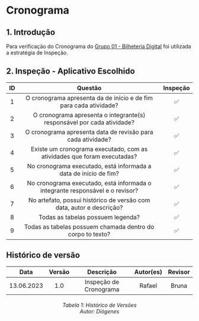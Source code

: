 # Cronograma

## 1. Introdução

Para verificação do Cronograma do [Grupo 01 - Bilheteria Digital](https://requisitos-de-software.github.io/2023.1-BilheteriaDigital) foi utilizada a estratégia de Inspeção.

## 2. Inspeção - Aplicativo Escolhido

|ID|Questão|Inspeção|
|:-:|:-:|:-:|
|1|O cronograma apresenta da de início e de fim para cada atividade?|✅|
|2|O cronograma apresenta o integrante(s) responsável por cada atividade?|✅|
|3|O cronograma apresenta data de revisão para cada atividade?|✅|
|4|Existe um cronograma executado, com as atividades que foram executadas?|✅|
|5|No cronograma executado, está informada a data de início de fim?|✅|
|6|No cronograma executado, está informada o integrante responsável e o revisor?|✅|
|7|No artefato, possui histórico de versão com data, autor e descrição?|✅|
|8|Todas as tabelas possuem legenda?|✅|
|9|Todas as tabelas possuem chamada dentro do corpo to texto?|✅|



## Histórico de versão
|    Data    | Versão | Descrição                                                                      | Autor(es)  | Revisor  |
| :--------: | :----: | :----------------------------------------------------------------------------: | :--------: | :------: |
| 13.06.2023 | 1.0    | Inspeção de Cronograma |   Rafael   | Bruna  |

<h6 align = "center"> Tabela 1: Histórico de Versões
<br> Autor: Diógenes </h6>